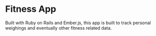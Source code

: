 Fitness App
===========
Built with Ruby on Rails and Ember.js, this app is built to track personal weighings and eventually other fitness related data.
